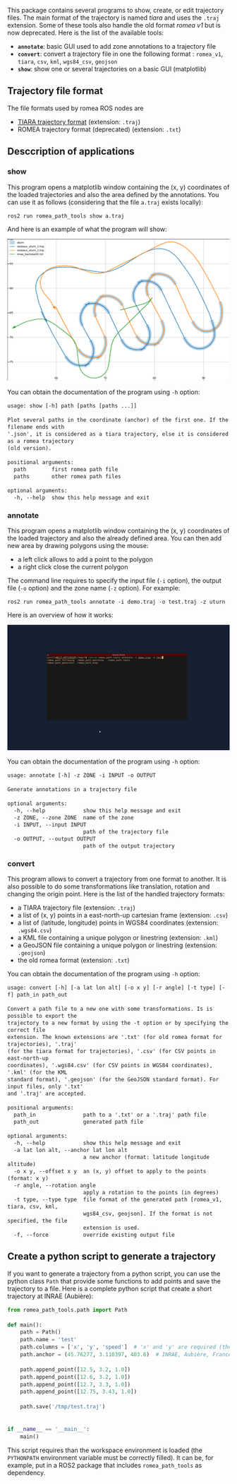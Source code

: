This package contains several programs to show, create, or edit trajectory files.
The main format of the trajectory is named _tiara_ and uses the `.traj` extension. Some of these
tools also handle the old format _romea v1_ but is now deprecated.
Here is the list of the available tools:

* **`annotate`**: basic GUI used to add zone annotations to a trajectory file
* **`convert`**: convert a trajectory file in one the following format : `romea_v1`, `tiara`, `csv`,
  `kml`, `wgs84_csv`, `geojson`
* **`show`**: show one or several trajectories on a basic GUI (matplotlib)

## Trajectory file format

The file formats used by romea ROS nodes are
* [TIARA trajectory format](doc/tiara_format.md) (extension: `.traj`)
* ROMEA trajectory format (deprecated) (extension: `.txt`)


## Desccription of applications

### show

This program opens a matplotlib window containing the (x, y) coordinates of the loaded trajectories
and also the area defined by the annotations.
You can use it as follows (considering that the file `a.traj` exists locally):
```
ros2 run romea_path_tools show a.traj
```
And here is an example of what the program will show:

![](doc/data/demo_show.png)

You can obtain the documentation of the program using `-h` option:
```
usage: show [-h] path [paths [paths ...]]

Plot several paths in the coordinate (anchor) of the first one. If the filename ends with
'.json', it is considered as a tiara trajectory, else it is considered as a romea trajectory
(old version).

positional arguments:
  path        first romea path file
  paths       other romea path files

optional arguments:
  -h, --help  show this help message and exit
```

### annotate

This program opens a matplotlib window containing the (x, y) coordinates of the loaded trajectory
and also the already defined area.
You can then add new area by drawing polygons using the mouse:

* a left click allows to add a point to the polygon
* a right click close the current polygon

The command line requires to specify the input file (`-i` option), the output file (`-o` option) and
the zone name (`-z` option).
For example:
```
ros2 run romea_path_tools annotate -i demo.traj -o test.traj -z uturn
```

Here is an overview of how it works:

![](doc/data/demo_annotate.gif)

You can obtain the documentation of the program using `-h` option:
```
usage: annotate [-h] -z ZONE -i INPUT -o OUTPUT

Generate annotations in a trajectory file

optional arguments:
  -h, --help            show this help message and exit
  -z ZONE, --zone ZONE  name of the zone
  -i INPUT, --input INPUT
                        path of the trajectory file
  -o OUTPUT, --output OUTPUT
                        path of the output trajectory
```

### convert

This program allows to convert a trajectory from one format to another.
It is also possible to do some transformations like translation, rotation and changing the origin
point.
Here is the list of the handled trajectory formats:

* a TIARA trajectory file (extension: `.traj`)
* a list of (x, y) points in a east-north-up cartesian frame (extension: `.csv`)
* a list of (latitude, longitude) points in WGS84 coordinates (extension: `.wgs84.csv`)
* a KML file containing a unique polygon or linestring (extension: `.kml`)
* a GeoJSON file containing a unique polygon or linestring (extension: `.geojson`)
* the old romea format (extension: `.txt`)

You can obtain the documentation of the program using `-h` option:
```
usage: convert [-h] [-a lat lon alt] [-o x y] [-r angle] [-t type] [-f] path_in path_out

Convert a path file to a new one with some transformations. Is is possible to export the
trajectory to a new format by using the -t option or by specifying the correct file
extension. The known extensions are '.txt' (for old romea format for trajectories), '.traj'
(for the tiara format for trajectories), '.csv' (for CSV points in east-north-up
coordinates), '.wgs84.csv' (for CSV points in WGS84 coordinates), '.kml' (for the KML
standard format), '.geojson' (for the GeoJSON standard format). For input files, only '.txt'
and '.traj' are accepted.

positional arguments:
  path_in               path to a '.txt' or a '.traj' path file
  path_out              generated path file

optional arguments:
  -h, --help            show this help message and exit
  -a lat lon alt, --anchor lat lon alt
                        a new anchor (format: latitude longitude altitude)
  -o x y, --offset x y  an (x, y) offset to apply to the points (format: x y)
  -r angle, --rotation angle
                        apply a rotation to the points (in degrees)
  -t type, --type type  file format of the generated path [romea_v1, tiara, csv, kml,
                        wgs84_csv, geojson]. If the format is not specified, the file
                        extension is used.
  -f, --force           override existing output file
```

## Create a python script to generate a trajectory

If you want to generate a trajectory from a python script, you can use the python class `Path` that
provide some functions to add points and save the trajectory to a file.
Here is a complete python script that create a short trajectory at INRAE (Aubière):

```python
from romea_path_tools.path import Path

def main():
    path = Path()
    path.name = 'test'
    path.columns = ['x', 'y', 'speed']  # 'x' and 'y' are required (these are the default)
    path.anchor = (45.76277, 3.110397, 403.6)  # INRAE, Aubière, France

    path.append_point([12.5, 3.2, 1.0])
    path.append_point([12.6, 3.2, 1.0])
    path.append_point([12.7, 3.3, 1.0])
    path.append_point([12.75, 3.43, 1.0])

    path.save('/tmp/test.traj')


if __name__ == '__main__':
    main()
```

This script requires than the workspace environment is loaded (the `PYTHONPATH` environment variable
must be correctly filled).
It can be, for example, put in a ROS2 package that includes `romea_path_tools` as dependency.
